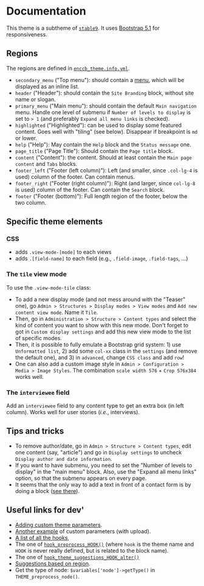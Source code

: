# Documentation

This theme is a subtheme of [`stable9`](https://www.drupal.org/docs/8/theming-drupal-8/using-classy-as-a-base-theme).
It uses [Bootstrap 5.1](https://getbootstrap.com/docs/5.1/getting-started/introduction/) for responsiveness.

## Regions

The regions are defined in [`enccb_theme.info.yml`](enccb_theme.info.yml).

+ `secondary_menu` ("Top menu"): should contain a  [menu](https://www.drupal.org/docs/user_guide/en/menu-concept.html), which will be displayed as an inline list.
+ `header` ("Header"): should contain the `Site Branding` block, without site name or slogan.
+ `primary_menu` ("Main menu"): should contain the default `Main navigation` menu. Handle one level of submenu if `Number of levels to display` is set to `> 1` (and preferably `Expand all menu links` is checked).
+ `highlighted` ("Highlighted"): can be used to display some featured content. Goes well with "tiling" (see below). Disappear if breakpoint is `md` or lower.
+ `help` ("Help"): May contain the `Help` block and the `Status message` one.
+ `page_title` ("Page Title"): Should contain the `Page title` block.
+ `content` ("Content"): the content. Should at least contain the `Main page content` and `Tabs` blocks.
+ `footer_left` ("Footer (left column)"): Left (and smaller, since `.col-lg-4` is used) column of the footer. Can contain menus.
+ `footer_right` ("Footer (right column)"): Right (and larger, since `col-lg-8` is used) column of the footer. Can contain the `Search` block.
+ `footer` ("Footer (bottom)"): Full length region of the footer, below the two column.


## Specific theme elements


### CSS

+ adds `.view-mode-[mode]` to each views
+ adds `.[field-name]` to each field (e.g., `.field-image`, `.field-tags`, ...)

### The `tile` view mode

To use the `.view-mode-tile` class:

+ To add a new display mode (and not mess around with the "Teaser" one), go `Admin > Structures > Display modes > View modes` and `Add new content view mode`. Name it `Tile`.
+ Then, go in `Administration > Structure > Content types` and select the kind of content you want to show with this new mode. Don't forget to got in `Custom display settings` and add this new view mode to the list of specific modes.
+ Then, it is possible to fully emulate a Bootstrap grid system: 1) use `Unformatted list`, 2) add some `col-xx` class in the `settings` (and remove the default one), and 3) in `advanced`, change `CSS class` and add `row`!
+ One can also add a custom image style in `Admin > Configuration > Media > Image Styles`. The combination `scale width 576` + `Crop 576x384` works well.

### The `interviewee` field

Add an `interviewee` field to any content type to get an extra box (in left column).
Works well for user stories (*i.e.*, interviews).


## Tips and tricks

+ To remove author/date, go in `Admin > Structure > Content types`, edit one content (say, "article") and go in `Display settings` to uncheck `Display author and date information`.
+ If you want to have submenu, you need to set the "Number of levels to display" in the "main menu" block. Also, use the "Expand all menu links" option, so that the submenu appears on every page.
+ It seems that the only way to add a text in front of a contact form is by doing a block ([see there](https://drupal.stackexchange.com/questions/206267/how-to-add-predefined-text-to-contact-form)).

## Useful links for dev'

+ [Adding custom theme parameters](https://sarahcodes.medium.com/using-custom-theme-settings-in-templates-in-drupal-8-925391b8cff1).
+ [Another example](https://labs.tadigital.com/index.php/2019/07/03/advanced-theme-settings-in-drupal-8/) of custom parameters (with upload).
+ [A list of all the hooks](https://api.drupal.org/api/drupal/core%21core.api.php/group/hooks/9.3.x),
+ The one of [`hook_preprocess_HOOK()`](https://api.drupal.org/api/drupal/core%21lib%21Drupal%21Core%21Render%21theme.api.php/function/hook_preprocess_HOOK/9.3.x) (where `hook` is the theme name and `HOOK` is never really defined, but is related to the block name).
+ The one of [`hook_theme_suggestions_HOOK_alter()`](https://api.drupal.org/api/drupal/core!lib!Drupal!Core!Render!theme.api.php/function/hook_theme_suggestions_HOOK_alter/9.3.x)
+ [Suggestions based on region](https://www.drupal.org/forum/support/theme-development/2017-07-13/extra-template-name-suggestions-for-main-menus-based-on).
+ Get the type of node: `$variables['node']->getType()` in `THEME_preprocess_node()`.

